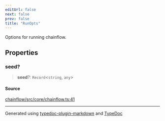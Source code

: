 ```yaml
---
editUrl: false
next: false
prev: false
title: "RunOpts"
---
```


Options for running chainflow.

## Properties

### seed?

> **seed**?: `Record`\<`string`, `any`\>

#### Source

[chainflow/src/core/chainflow.ts:41](https://github.com/edwinlzs/chainflow/blob/a27a974/src/core/chainflow.ts#L41)

***

Generated using [typedoc-plugin-markdown](https://www.npmjs.com/package/typedoc-plugin-markdown) and [TypeDoc](https://typedoc.org/)
